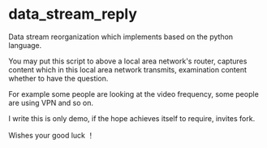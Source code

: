 # data_stream_reply

Data stream reorganization which implements based on the python language.

You may put this script to above a local area network's router, captures content which in this local area network transmits, examination content whether to have the question.

For example some people are looking at the video frequency, some people are using VPN and so on.

I write this is only demo, if the hope achieves itself to require, invites fork.

Wishes your good luck ！
